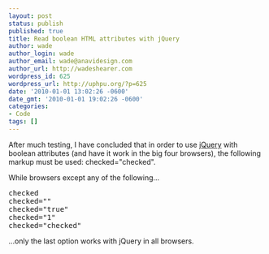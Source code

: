 ```yaml
---
layout: post
status: publish
published: true
title: Read boolean HTML attributes with jQuery
author: wade
author_login: wade
author_email: wade@anavidesign.com
author_url: http://wadeshearer.com
wordpress_id: 625
wordpress_url: http://uphpu.org/?p=625
date: '2010-01-01 13:02:26 -0600'
date_gmt: '2010-01-01 19:02:26 -0600'
categories:
- Code
tags: []
---
```

<p>After much testing, I have concluded that in order to use <a href="http://jquery.com">jQuery</a> with boolean attributes (and have it work in the big four browsers), the following markup must be used: checked="checked".</p>
<p>While browsers except any of the following&hellip;</p>
<pre lang="html">
checked
checked=""
checked="true"
checked="1"
checked="checked"
</pre>
<p>&hellip;only the last option works with jQuery in all browsers.</p>
